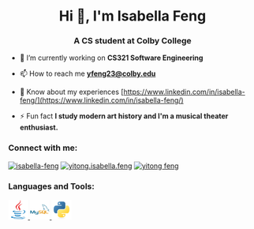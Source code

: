 <h1 align="center">Hi 👋, I'm Isabella Feng</h1>
<h3 align="center">A CS student at Colby College</h3>

- 🔭 I’m currently working on **CS321 Software Engineering**

- 📫 How to reach me **yfeng23@colby.edu**

- 📄 Know about my experiences [https://www.linkedin.com/in/isabella-feng/](https://www.linkedin.com/in/isabella-feng/)

- ⚡ Fun fact **I study modern art history and I'm a musical theater enthusiast.**

<h3 align="left">Connect with me:</h3>
<p align="left">
<a href="https://linkedin.com/in/isabella-feng" target="blank"><img align="center" src="https://raw.githubusercontent.com/rahuldkjain/github-profile-readme-generator/master/src/images/icons/Social/linked-in-alt.svg" alt="isabella-feng" height="30" width="40" /></a>
<a href="https://instagram.com/yitong.isabella.feng" target="blank"><img align="center" src="https://raw.githubusercontent.com/rahuldkjain/github-profile-readme-generator/master/src/images/icons/Social/instagram.svg" alt="yitong.isabella.feng" height="30" width="40" /></a>
<a href="https://www.youtube.com/c/UCz3oJadhoSX4H01fO_HJ1CQ" target="blank"><img align="center" src="https://raw.githubusercontent.com/rahuldkjain/github-profile-readme-generator/master/src/images/icons/Social/youtube.svg" alt="yitong feng" height="30" width="40" /></a>
</p>

<h3 align="left">Languages and Tools:</h3>
<p align="left"> <a href="https://www.java.com" target="_blank" rel="noreferrer"> <img src="https://raw.githubusercontent.com/devicons/devicon/master/icons/java/java-original.svg" alt="java" width="40" height="40"/> </a> <a href="https://www.mysql.com/" target="_blank" rel="noreferrer"> <img src="https://raw.githubusercontent.com/devicons/devicon/master/icons/mysql/mysql-original-wordmark.svg" alt="mysql" width="40" height="40"/> </a> <a href="https://www.python.org" target="_blank" rel="noreferrer"> <img src="https://raw.githubusercontent.com/devicons/devicon/master/icons/python/python-original.svg" alt="python" width="40" height="40"/> </a> </p>
